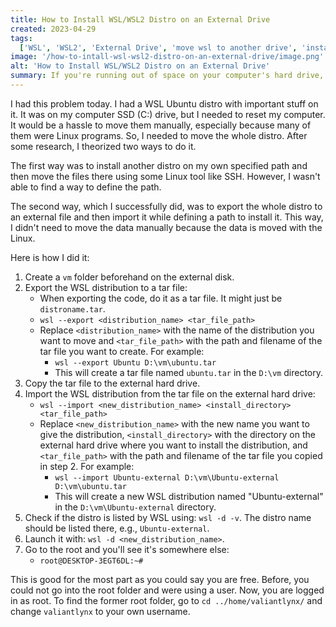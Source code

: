 ```yaml
---
title: How to Install WSL/WSL2 Distro on an External Drive
created: 2023-04-29
tags:
  ['WSL', 'WSL2', 'External Drive', 'move wsl to another drive', 'install wsl on different drive', 'wsl move to another drive']
image: '/how-to-intall-wsl-wsl2-distro-on-an-external-drive/image.png'
alt: 'How to Install WSL/WSL2 Distro on an External Drive'
summary: If you're running out of space on your computer's hard drive, you can install WSL/WSL2 distro on an external drive. This will allow you to free up space on your computer's hard drive while still being able to use WSL/WSL2.
---
```


I had this problem today. I had a WSL Ubuntu distro with important stuff on it. It was on my computer SSD (C:\) drive, but I needed to reset my computer. It would be a hassle to move them manually, especially because many of them were Linux programs. So, I needed to move the whole distro. After some research, I theorized two ways to do it.

The first way was to install another distro on my own specified path and then move the files there using some Linux tool like SSH. However, I wasn't able to find a way to define the path.

The second way, which I successfully did, was to export the whole distro to an external file and then import it while defining a path to install it. This way, I didn't need to move the data manually because the data is moved with the Linux.

Here is how I did it:

1. Create a `vm` folder beforehand on the external disk.
2. Export the WSL distribution to a tar file:
   - When exporting the code, do it as a tar file. It might just be `distroname.tar`.
   - `wsl --export <distribution_name> <tar_file_path>`
   - Replace `<distribution_name>` with the name of the distribution you want to move and `<tar_file_path>` with the path and filename of the tar file you want to create. For example:
     - `wsl --export Ubuntu D:\vm\ubuntu.tar`
     - This will create a tar file named `ubuntu.tar` in the `D:\vm` directory.
3. Copy the tar file to the external hard drive.
4. Import the WSL distribution from the tar file on the external hard drive:
   - `wsl --import <new_distribution_name> <install_directory> <tar_file_path>`
   - Replace `<new_distribution_name>` with the new name you want to give the distribution, `<install_directory>` with the directory on the external hard drive where you want to install the distribution, and `<tar_file_path>` with the path and filename of the tar file you copied in step 2. For example:
     - `wsl --import Ubuntu-external D:\vm\Ubuntu-external D:\vm\ubuntu.tar`
     - This will create a new WSL distribution named "Ubuntu-external" in the `D:\vm\Ubuntu-external` directory.
5. Check if the distro is listed by WSL using: `wsl -d -v`. The distro name should be listed there, e.g., `Ubuntu-external`.
6. Launch it with: `wsl -d <new_distribution_name>`.
7. Go to the root and you'll see it's somewhere else:
   - `root@DESKTOP-3EGT6DL:~#`

This is good for the most part as you could say you are free. Before, you could not go into the root folder and were using a user. Now, you are logged in as root. To find the former root folder, go to `cd ../home/valiantlynx/` and change `valiantlynx` to your own username.